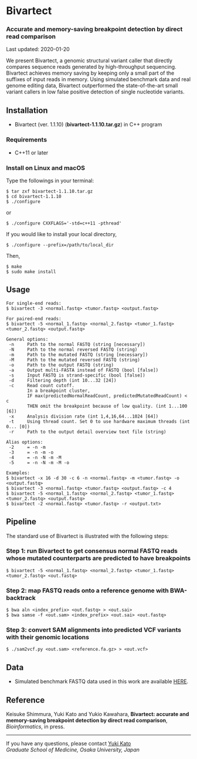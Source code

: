 # Bivartect

### Accurate and memory-saving breakpoint detection by direct read comparison

Last updated: 2020-01-20

We present Bivartect, a genomic structural variant caller that directly compares sequence reads generated by high-throughput sequencing. Bivartect achieves memory saving by keeping only a small part of the suffixes of input reads in memory. Using simulated benchmark data and real genome editing data, Bivartect outperformed the state-of-the-art small variant callers in low false positive detection of single nucleotide variants.

## Installation
* Bivartect (ver. 1.1.10) (**bivartect-1.1.10.tar.gz**) in C++ program

### Requirements
* C++11 or later

### Install on Linux and macOS
Type the followings in your terminal:
```
$ tar zxf bivartect-1.1.10.tar.gz
$ cd bivartect-1.1.10
$ ./configure
```
or  
```
$ ./configure CXXFLAGS='-std=c++11 -pthread'
```
If you would like to install your local directory,

```
$ ./configure --prefix=/path/to/local_dir
```
Then,

```
$ make
$ sudo make install
```

## Usage
```
For single-end reads:
$ bivartect -3 <normal.fastq> <tumor.fastq> <output.fastq>

For paired-end reads:
$ bivartect -5 <normal_1.fastq> <normal_2.fastq> <tumor_1.fastq> <tumor_2.fastq> <output.fastq>

General options:
 -n     Path to the normal FASTQ (string [necessary])
 -N     Path to the normal reversed FASTQ (string)
 -m     Path to the mutated FASTQ (string [necessary])
 -M     Path to the mutated reversed FASTQ (string)
 -o     Path to the output FASTQ (string)
 -a     Output multi-FASTA instead of FASTQ (bool [false])
 -s     Input FASTQ is strand-specific (bool [false])
 -d     Filtering depth (int 10...32 [24])
 -c     Read count cutoff.
        In a breakpoint cluster, 
        IF max(predictedNormalReadCount, predictedMutatedReadCount) < c 
        THEN omit the breakpoint because of low quality. (int 1...100 [6])
 -x     Analysis division rate (int 1,4,16,64...1024 [64])
 -t     Using thread count. Set 0 to use hardware maximum threads (int 0... [0])
 -r     Path to the output detail overview text file (string)

Alias options:
 -2     = -n -m
 -3     = -n -m -o
 -4     = -n -N -m -M
 -5     = -n -N -m -M -o

Examples:
$ bivartect -x 16 -d 30 -c 6 -n <normal.fastq> -m <tumor.fastq> -o <output.fastq>
$ bivartect -3 <normal.fastq> <tumor.fastq> <output.fastq> -c 4
$ bivartect -5 <normal_1.fastq> <normal_2.fastq> <tumor_1.fastq> <tumor_2.fastq> <output.fastq>
$ bivartect -2 <normal.fastq> <tumor.fastq> -r <output.txt>
```
## Pipeline
The standard use of Bivartect is illustrated with the following steps:

### Step 1: run Bivartect to get consensus normal FASTQ reads whose mutated counterparts are predicted to have breakpoints
```
$ bivartect -5 <normal_1.fastq> <normal_2.fastq> <tumor_1.fastq> <tumor_2.fastq> <out.fastq>
```

### Step 2: map FASTQ reads onto a reference genome with BWA-backtrack
```
$ bwa aln <index_prefix> <out.fastq> > <out.sai>
$ bwa samse -f <out.sam> <index_prefix> <out.sai> <out.fastq>
```

### Step 3: convert SAM alignments into predicted VCF variants with their genomic locations
```
$ ./sam2vcf.py <out.sam> <reference.fa.gz> > <out.vcf> 
```

## Data
* Simulated benchmark FASTQ data used in this work are available [HERE](http://www.med.osaka-u.ac.jp/pub/rna/ykato/temp/Bivartect/).

## Reference
Keisuke Shimmura, Yuki Kato and Yukio Kawahara,
**Bivartect: accurate and memory-saving breakpoint detection by direct read comparison**,
*Bioinformatics*, in press.

---
If you have any questions, please contact [Yuki Kato](http://www.med.osaka-u.ac.jp/pub/rna/ykato/)  
*Graduate School of Medicine, Osaka University, Japan*
